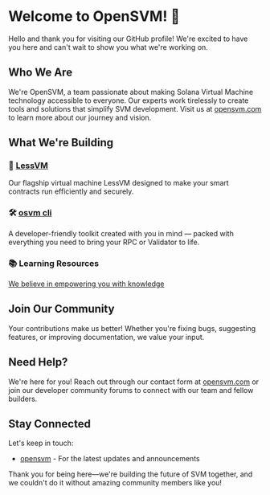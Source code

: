 # Welcome to OpenSVM! 👋

Hello and thank you for visiting our GitHub profile! We're excited to have you here and can't wait to show you what we're working on.

## Who We Are

We're OpenSVM, a team passionate about making Solana Virtual Machine technology accessible to everyone. Our experts work tirelessly to create tools and solutions that simplify SVM development. Visit us at [opensvm.com](https://opensvm.com) to learn more about our journey and vision.

## What We're Building

### 🚀 [LessVM](https://lessvm.com/)
Our flagship virtual machine LessVM designed to make your smart contracts run efficiently and securely.

### 🛠️ [osvm cli](https://github.com/openSVM/osvm-cli)
A developer-friendly toolkit created with you in mind — packed with everything you need to bring your RPC or Validator to life.

### 📚 Learning Resources
[We believe in empowering you with knowledge](https://github.com/openSVM/awesome-svm/issues)

## Join Our Community

Your contributions make us better! Whether you're fixing bugs, suggesting features, or improving documentation, we value your input.

## Need Help?

We're here for you! Reach out through our contact form at [opensvm.com](https://opensvm.com) or join our developer community forums to connect with our team and fellow builders.

## Stay Connected

Let's keep in touch:
- [opensvm](https://opensvm.com) - For the latest updates and announcements

Thank you for being here—we're building the future of SVM together, and we couldn't do it without amazing community members like you!
